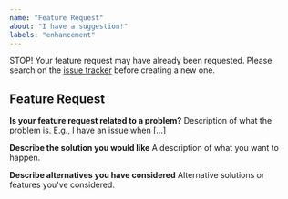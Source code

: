 ```yaml
---
name: "Feature Request"
about: "I have a suggestion!"
labels: "enhancement"
---
```


STOP! Your feature request may have already been requested. Please search on the [issue tracker](https://github.com/pointybeard/symext-yaml-field/issues) before creating a new one.

## Feature Request

**Is your feature request related to a problem?**
Description of what the problem is. E.g., I have an issue when [...]

**Describe the solution you would like**
A description of what you want to happen.

**Describe alternatives you have considered**
Alternative solutions or features you've considered.
